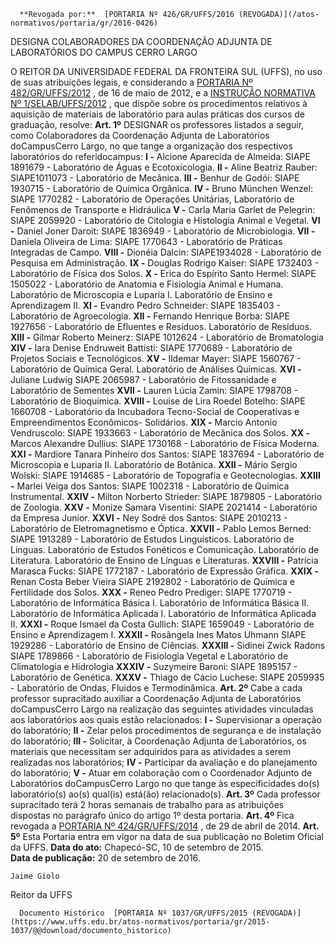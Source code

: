       **Revogada por:**  [PORTARIA Nº 426/GR/UFFS/2016 (REVOGADA)](/atos-normativos/portaria/gr/2016-0426) 

   DESIGNA COLABORADORES DA COORDENAÇÃO ADJUNTA DE LABORATÓRIOS DO CAMPUS CERRO LARGO  

 O REITOR DA UNIVERSIDADE FEDERAL DA FRONTEIRA SUL (UFFS), no uso de suas atribuições legais, e considerando a [PORTARIA Nº 482/GR/UFFS/2012](https://www.uffs.edu.br/atos-normativos/portaria/gr/2012-0482)  , de 16 de maio de 2012, e a [INSTRUÇÃO NORMATIVA Nº 1/SELAB/UFFS/2012](https://www.uffs.edu.br/atos-normativos/instrucao-normativa/selab/2012-0001)  , que dispõe sobre os procedimentos relativos à aquisição de materiais de laboratório para aulas práticas dos cursos de graduação, resolve:   **Art. 1º** DESIGNAR os professores listados a seguir, como Colaboradores da Coordenação Adjunta de Laboratórios doCampusCerro Largo, no que tange a organização dos respectivos laboratórios do referidocampus: **I -** Alcione Aparecida de Almeida: SIAPE 1891679 - Laboratório de Águas e Ecotoxicologia. **II -** Aline Beatriz Rauber: SIAPE1011073 - Laboratório de Mecânica. **III -** Benhur de Godói: SIAPE 1930715 - Laboratório de Química Orgânica. **IV -** Bruno München Wenzel: SIAPE 1770282 - Laboratório de Operações Unitárias, Laboratório de Fenômenos de Transporte e Hidráulica **V -** Carla Maria Garlet de Pelegrin: SIAPE 2059920 - Laboratório de Citologia e Histologia Animal e Vegetal. **VI -** Daniel Joner Daroit: SIAPE 1836949 - Laboratório de Microbiologia. **VII -** Daniela Oliveira de Lima: SIAPE 1770643 - Laboratório de Práticas Integradas de Campo. **VIII -** Dionéia Dalcin: SIAPE1934028 - Laboratório de Pesquisa em Administração. **IX -** Douglas Rodrigo Kaiser: SIAPE 1732403 - Laboratório de Física dos Solos. **X -** Erica do Espírito Santo Hermel: SIAPE 1505022 - Laboratório de Anatomia e Fisiologia Animal e Humana. Laboratório de Microscopia e Luparia I. Laboratório de Ensino e Aprendizagem II. **XI -** Evandro Pedro Schneider: SIAPE 1835403 - Laboratório de Agroecologia. **XII -** Fernando Henrique Borba: SIAPE 1927656 - Laboratório de Efluentes e Resíduos. Laboratório de Resíduos. **XIII -** Gilmar Roberto Meinerz: SIAPE 1012624 - Laboratório de Bromatologia **XIV -** Iara Denise Endruweit Battisti: SIAPE 1770689 - Laboratório de Projetos Sociais e Tecnológicos. **XV -** Ildemar Mayer: SIAPE 1560767 - Laboratório de Química Geral. Laboratório de Análises Químicas. **XVI -** Juliane Ludwig SIAPE 2065987 - Laboratório de Fitossanidade e Laboratório de Sementes **XVII -** Lauren Lúcia Zamin: SIAPE 1798708 - Laboratório de Bioquímica. **XVIII -** Louise de Lira Roedel Botelho: SIAPE 1660708 - Laboratório da Incubadora Tecno-Social de Cooperativas e Empreendimentos Econômicos- Solidários. **XIX -** Marcio Antonio Vendruscolo: SIAPE 1933663 - Laboratório de Mecânica dos Solos. **XX -** Marcos Alexandre Dullius: SIAPE 1730168 - Laboratório de Física Moderna. **XXI -** Mardiore Tanara Pinheiro dos Santos: SIAPE 1837694 - Laboratório de Microscopia e Luparia II. Laboratório de Botânica. **XXII -** Mário Sergio Wolski: SIAPE 1914685 - Laboratório de Topografia e Geotecnologias. **XXIII -** Marlei Veiga dos Santos: SIAPE 1002318 - Laboratório de Química Instrumental. **XXIV -** Milton Norberto Strieder: SIAPE 1879805 - Laboratório de Zoologia. **XXV -** Monize Samara Visentini: SIAPE 2021414 - Laboratório da Empresa Junior. **XXVI -** Ney Sodré dos Santos: SIAPE 2010213 - Laboratório de Eletromagnetismo e Óptica. **XXVII -** Pablo Lemos Berned: SIAPE 1913289 - Laboratório de Estudos Linguísticos. Laboratório de Línguas. Laboratório de Estudos Fonéticos e Comunicação. Laboratório de Literatura. Laboratório de Ensino de Línguas e Literaturas. **XXVIII -** Patrícia Marasca Fucks: SIAPE 1772187 - Laboratório de Expressão Gráfica. **XXIX -** Renan Costa Beber Vieira SIAPE 2192802 - Laboratório de Química e Fertilidade dos Solos. **XXX -** Reneo Pedro Prediger: SIAPE 1770719 - Laboratório de Informática Básica I. Laboratório de Informática Básica II. Laboratório de Informática Aplicada I. Laboratório de Informática Aplicada II. **XXXI -** Roque Ismael da Costa Gullich: SIAPE 1659049 - Laboratório de Ensino e Aprendizagem I. **XXXII -** Rosângela Ines Matos Uhmann SIAPE 1929286 - Laboratório de Ensino de Ciências. **XXXIII -** Sidinei Zwick Radons SIAPE 1789866 - Laboratório de Fisiologia Vegetal e Laboratório de Climatologia e Hidrologia **XXXIV -** Suzymeire Baroni: SIAPE 1895157 - Laboratório de Genética. **XXXV -** Thiago de Cácio Luchese: SIAPE 2059935 - Laboratório de Ondas, Fluidos e Termodinâmica.   **Art. 2º** Cabe a cada professor supracitado auxiliar a Coordenação Adjunta de Laboratórios doCampusCerro Largo na realização das seguintes atividades vinculadas aos laboratórios aos quais estão relacionados: **I -** Supervisionar a operação do laboratório; **II -** Zelar pelos procedimentos de segurança e de instalação do laboratório; **III -** Solicitar, à Coordenação Adjunta de Laboratórios, os materiais que necessitam ser adquiridos para as atividades a serem realizadas nos laboratórios; **IV -** Participar da avaliação e do planejamento do laboratório; **V -** Atuar em colaboração com o Coordenador Adjunto de Laboratórios doCampusCerro Largo no que tange às especificidades do(s) laboratório(s) ao(s) qual(is) está(ão) relacionado(s).   **Art. 3º** Cada professor supracitado terá 2 horas semanais de trabalho para as atribuições dispostas no parágrafo único do artigo 1º desta portaria.   **Art. 4º** Fica revogada a [PORTARIA Nº 424/GR/UFFS/2014](https://www.uffs.edu.br/atos-normativos/portaria/gr/2014-0424)  , de 29 de abril de 2014.   **Art. 5º** Esta Portaria entra em vigor na data de sua publicação no Boletim Oficial da UFFS.      **Data do ato:** Chapecó-SC, 10 de setembro de 2015.   
 **Data de publicação:**  20 de setembro de 2016. 

    Jaime Giolo   
 Reitor da UFFS 

      Documento Histórico  [PORTARIA Nº 1037/GR/UFFS/2015 (REVOGADA)](https://www.uffs.edu.br/atos-normativos/portaria/gr/2015-1037/@@download/documento_historico)     
      